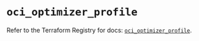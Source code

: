 # `oci_optimizer_profile`

Refer to the Terraform Registry for docs: [`oci_optimizer_profile`](https://registry.terraform.io/providers/hashicorp/oci/7.19.0/docs/resources/optimizer_profile).
